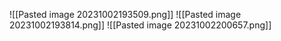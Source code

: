 ![[Pasted image 20231002193509.png]]
![[Pasted image 20231002193814.png]]
![[Pasted image 20231002200657.png]]